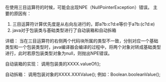 在使用三目运算符的时候，可能会出现NPE（NullPointerException）错误。
主要的原因有：
1. 三目运算符计算优先度是从右向左进行的，即a?b:c?d:e等价于a?b:(c?d:e)
2. java对于包装类与基础类型进行了自动装箱和自动拆箱

详细：
当在三目运算符的右侧两个代码块所属的类型不一致，分别对应一个基础类型和一个包装类型时，java编译器会编译的过程中，将两个对象对转成基础类型进行，此时若原包装类型对象为null，则抛出NPE错误。

自动装箱的实现：
调用包装类的XXXX.valueOf();

自动拆箱：
调用包装对象的XXXX.XXXValue();
例如：Boolean.booleanValue();
